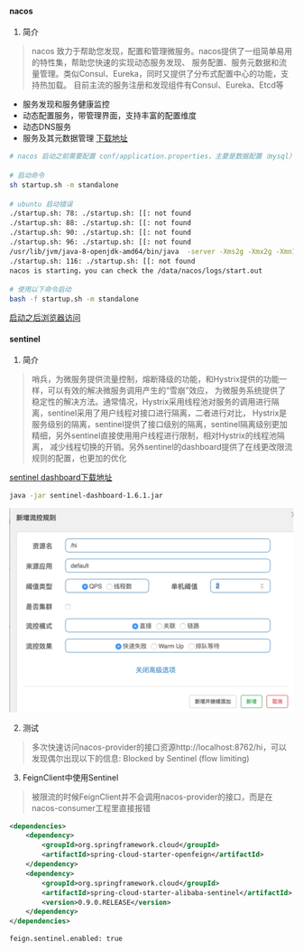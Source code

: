 #### nacos 
1. 简介
> nacos 致力于帮助您发现，配置和管理微服务。nacos提供了一组简单易用的特性集，帮助您快速的实现动态服务发现、
>服务配置、服务元数据和流量管理。类似Consul、Eureka，同时又提供了分布式配置中心的功能，支持热加载。
>目前主流的服务注册和发现组件有Consul、Eureka、Etcd等

- 服务发现和服务健康监控
- 动态配置服务，带管理界面，支持丰富的配置维度
- 动态DNS服务
- 服务及其元数据管理
[下载地址](https://github.com/alibaba/nacos/releases)
```bash
# nacos 启动之前需要配置 conf/application.properties，主要是数据配置（mysql）

# 启动命令
sh startup.sh -m standalone

# ubuntu 启动错误
./startup.sh: 78: ./startup.sh: [[: not found
./startup.sh: 88: ./startup.sh: [[: not found
./startup.sh: 90: ./startup.sh: [[: not found
./startup.sh: 96: ./startup.sh: [[: not found
/usr/lib/jvm/java-8-openjdk-amd64/bin/java  -server -Xms2g -Xmx2g -Xmn1g -XX:MetaspaceSize=128m -XX:MaxMetaspaceSize=320m -XX:-OmitStackTraceInFastThrow -XX:+HeapDumpOnOutOfMemoryError -XX:HeapDumpPath=/data/soft/nacos/logs/java_heapdump.hprof -XX:-UseLargePages -Djava.ext.dirs=/usr/lib/jvm/java-8-openjdk-amd64/jre/lib/ext:/usr/lib/jvm/java-8-openjdk-amd64/lib/ext:/data/soft/nacos/plugins/cmdb:/data/soft/nacos/plugins/mysql -Xloggc:/data/soft/nacos/logs/nacos_gc.log -verbose:gc -XX:+PrintGCDetails -XX:+PrintGCDateStamps -XX:+PrintGCTimeStamps -XX:+UseGCLogFileRotation -XX:NumberOfGCLogFiles=10 -XX:GCLogFileSize=100M -Dnacos.home=/data/soft/nacos -jar /data/soft/nacos/target/nacos-server.jar  --spring.config.location=classpath:/,classpath:/config/,file:./,file:./config/,file:/data/soft/nacos/conf/ --logging.config=/data/soft/nacos/conf/nacos-logback.xml
./startup.sh: 116: ./startup.sh: [[: not found
nacos is starting，you can check the /data/nacos/logs/start.out

# 使用以下命令启动
bash -f startup.sh -m standalone
```
[启动之后浏览器访问](http://localhost:8848/nacos)


#### sentinel 
1. 简介
> 哨兵，为微服务提供流量控制，熔断降级的功能，和Hystrix提供的功能一样，可以有效的解决微服务调用产生的“雪崩”效应，
>为微服务系统提供了稳定性的解决方法。通常情况，Hystrix采用线程池对服务的调用进行隔离，sentinel采用了用户线程对接口进行隔离，二者进行对比，
>Hystrix是服务级别的隔离，sentinel提供了接口级别的隔离，sentinel隔离级别更加精细，另外sentinel直接使用用户线程进行限制，相对Hystrix的线程池隔离，
>减少线程切换的开销。另外sentinel的dashboard提供了在线更改限流规则的配置，也更加的优化

[sentinel dashboard下载地址](https://github.com/alibaba/Sentinel/releases)
```bash 
java -jar sentinel-dashboard-1.6.1.jar
```
![新增控制规则](nacos-provider-sentinel/新增规则.png)

2. 测试
> 多次快速访问nacos-provider的接口资源http://localhost:8762/hi，可以发现偶尔出现以下的信息:
> Blocked by Sentinel (flow limiting)

3. FeignClient中使用Sentinel
> 被限流的时候FeignClient并不会调用nacos-provider的接口，而是在nacos-consumer工程里直接报错
```xml
<dependencies>
    <dependency>
        <groupId>org.springframework.cloud</groupId>
        <artifactId>spring-cloud-starter-openfeign</artifactId>
    </dependency>
    <dependency>
        <groupId>org.springframework.cloud</groupId>
        <artifactId>spring-cloud-starter-alibaba-sentinel</artifactId>
        <version>0.9.0.RELEASE</version>
    </dependency>
</dependencies>
```
```properties
feign.sentinel.enabled: true
```